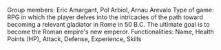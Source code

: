Group members: Eric Amargant, Pol Arbiol, Arnau Arevalo
Type of game: RPG in which the player delves into the intricacies of the path toward becoming a relevant gladiator in Rome in 50 B.C. The ultimate goal is to become the Roman empire's new emperor.
Functionalities: Name, Health Points (HP), Attack, Defense, Experience, Skills
